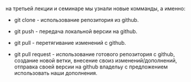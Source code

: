 на третьей лекции и семинаре мы узнали новые комманды, а именно:

* git clone - использование репозитория из github.

* git push - передача локальной версии на github.

* git pull - перетягивание изменений с github.

* git pull request - использование готового репозитория с github, создание новой ветки, внесение своиз изменений/дополнений, отправка своей версии на github владельу с предложением использовать наши дополнения.